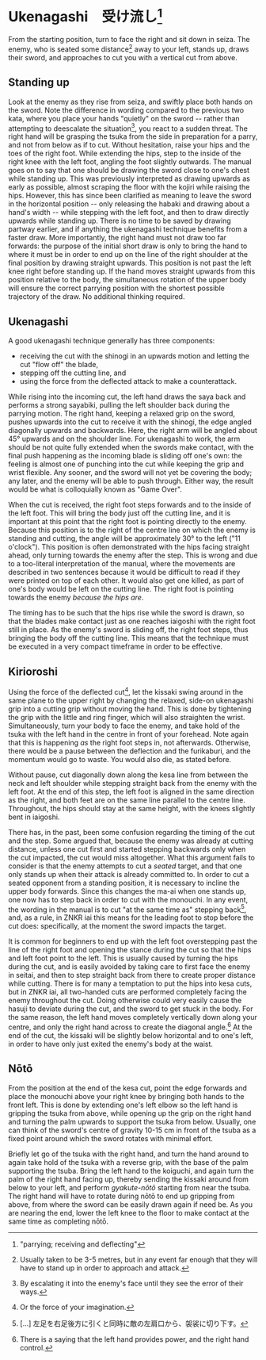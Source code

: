 # Ukenagashi　受け流し[^1]

From the starting position, turn to face the right and sit down in seiza. The enemy, who is seated some distance[^2] away to your left, stands up, draws their sword, and approaches to cut you with a vertical cut from above.

## Standing up

Look at the enemy as they rise from seiza, and swiftly place both hands on the sword. Note the difference in wording compared to the previous two kata, where you place your hands "quietly" on the sword -- rather than attempting to deescalate the situation[^3], you react to a sudden threat. The right hand will be grasping the tsuka from the side in preparation for a parry, and not from below as if to cut. Without hesitation, raise your hips and the toes of the right foot. While extending the hips, step to the inside of the right knee with the left foot, angling the foot slightly outwards. The manual goes on to say that one should be drawing the sword close to one's chest while standing up. This was previously interpreted as drawing upwards as early as possible, almost scraping the floor with the kojiri while raising the hips. However, this has since been clarified as meaning to leave the sword in the horizontal position -- only releasing the habaki and drawing about a hand's width -- while stepping with the left foot, and then to draw directly upwards while standing up. There is no time to be saved by drawing partway earlier, and if anything the ukenagashi technique benefits from a faster draw. More importantly, the right hand must not draw too far forwards: the purpose of the initial short draw is only to bring the hand to where it must be in order to end up on the line of the right shoulder at the final position by drawing straight upwards. This position is not past the left knee right before standing up. If the hand moves straight upwards from this position relative to the body, the simultaneous rotation of the upper body will ensure the correct parrying position with the shortest possible trajectory of the draw. No additional thinking required.

## Ukenagashi

A good ukenagashi technique generally has three components:

- receiving the cut with the shinogi in an upwards motion and letting the cut "flow off" the blade,
- stepping off the cutting line, and
- using the force from the deflected attack to make a counterattack.

While rising into the incoming cut, the left hand draws the saya back and performs a strong sayabiki, pulling the left shoulder back during the parrying motion. The right hand, keeping a relaxed grip on the sword, pushes upwards into the cut to receive it with the shinogi, the edge angled diagonally upwards and backwards. Here, the right arm will be angled about 45° upwards and on the shoulder line. For ukenagashi to work, the arm should be not quite fully extended when the swords make contact, with the final push happening as the incoming blade is sliding off one's own: the feeling is almost one of punching into the cut while keeping the grip and wrist flexible. Any sooner, and the sword will not yet be covering the body; any later, and the enemy will be able to push through. Either way, the result would be what is colloquially known as "Game Over".

When the cut is received, the right foot steps forwards and to the inside of the left foot. This will bring the body just off the cutting line, and it is important at this point that the right foot is pointing directly to the enemy. Because this position is to the right of the centre line on which the enemy is standing and cutting, the angle will be approximately 30° to the left ("11 o'clock"). This position is often demonstrated with the hips facing straight ahead, only turning towards the enemy after the step. This is wrong and due to a too-literal interpretation of the manual, where the movements are described in two sentences because it would be difficult to read if they were printed on top of each other. It would also get one killed, as part of one's body would be left on the cutting line. The right foot is pointing towards the enemy *because the hips are*.

The timing has to be such that the hips rise while the sword is drawn, so that the blades make contact just as one reaches iaigoshi with the right foot still in place. As the enemy's sword is sliding off, the right foot steps, thus bringing the body off the cutting line. This means that the technique must be executed in a very compact timeframe in order to be effective.

## Kirioroshi

Using the force of the deflected cut[^4], let the kissaki swing around in the same plane to the upper right by changing the relaxed, side-on ukenagashi grip into a cutting grip without moving the hand. This is done by tightening the grip with the little and ring finger, which will also straighten the wrist. Simultaneously, turn your body to face the enemy, and take hold of the tsuka with the left hand in the centre in front of your forehead. Note again that this is happening *as* the right foot steps in, not afterwards. Otherwise, there would be a pause between the deflection and the furikaburi, and the momentum would go to waste. You would also die, as stated before.

Without pause, cut diagonally down along the kesa line from between the neck and left shoulder while stepping straight back from the enemy with the left foot. At the end of this step, the left foot is aligned in the same direction as the right, and both feet are on the same line parallel to the centre line. Throughout, the hips should stay at the same height, with the knees slightly bent in iaigoshi.

There has, in the past, been some confusion regarding the timing of the cut and the step. Some argued that, because the enemy was already at cutting distance, unless one cut first and started stepping backwards only when the cut impacted, the cut would miss altogether. What this argument fails to consider is that the enemy attempts to cut a *seated* target, and that one only stands up when their attack is already committed to. In order to cut a seated opponent from a standing position, it is necessary to incline the upper body forwards. Since this changes the ma-ai when one stands up, one now has to step back in order to cut with the monouchi. In any event, the wording in the manual is to cut "at the same time as" stepping back[^5], and, as a rule, in ZNKR iai this means for the leading foot to stop before the cut does: specifically, at the moment the sword impacts the target.

It is common for beginners to end up with the left foot overstepping past the line of the right foot and opening the stance during the cut so that the hips and left foot point to the left. This is usually caused by turning the hips during the cut, and is easily avoided by taking care to first face the enemy in seitai, and then to step straight back from there to create proper distance while cutting. There is for many a temptation to put the hips into kesa cuts, but in ZNKR iai, all two-handed cuts are performed completely facing the enemy throughout the cut. Doing otherwise could very easily cause the hasuji to deviate during the cut, and the sword to get stuck in the body. For the same reason, the left hand moves completely vertically down along your centre, and only the right hand across to create the diagonal angle.[^6] At the end of the cut, the kissaki will be slightly below horizontal and to one's left, in order to have only just exited the enemy's body at the waist.

## Nōtō

From the position at the end of the kesa cut, point the edge forwards and place the monouchi above your right knee by bringing both hands to the front left. This is done by extending one's left elbow so the left hand is gripping the tsuka from above, while opening up the grip on the right hand and turning the palm upwards to support the tsuka from below. Usually, one can think of the sword's centre of gravity 10-15 cm in front of the tsuba as a fixed point around which the sword rotates with minimal effort.

Briefly let go of the tsuka with the right hand, and turn the hand around to again take hold of the tsuka with a reverse grip, with the base of the palm supporting the tsuba. Bring the left hand to the koiguchi, and again turn the palm of the right hand facing up, thereby sending the kissaki around from below to your left, and perform *gyakute-nōtō* starting from near the tsuba. The right hand will have to rotate during nōtō to end up gripping from above, from where the sword can be easily drawn again if need be. As you are nearing the end, lower the left knee to the floor to make contact at the same time as completing nōtō.

[^1]: "parrying; receiving and deflecting"

[^2]: Usually taken to be 3-5 metres, but in any event far enough that they will have to stand up in order to approach and attack.

[^3]: By escalating it into the enemy's face until they see the error of their ways.

[^4]: Or the force of your imagination.

[^5]: \[...\] 左足を右足後方に引くと同時に敵の左肩口から、袈裟に切り下す。

[^6]: There is a saying that the left hand provides power, and the right hand control.
